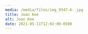 ```yaml
---
media: /media/files/img_9347-6-.jpg
title: Joan Kee
alt: Joan Kee
date: 2021-05-11T12:02:00-0500
---
```

